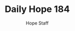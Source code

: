 ---
image: /assets/img/daily-hope-default-artwork.png
title: Daily Hope 184
number: 184
categories:
  - Daily Hope
author: Hope Staff
notes: Daily Hope 184
embed: >-
  <iframe src="https://open.spotify.com/embed/episode/30ei1vlrnqyf1OKOok3BND?utm_source=generator" width="400px" height="102px" frameborder=“0" scrolling=“no”></iframe>
---
